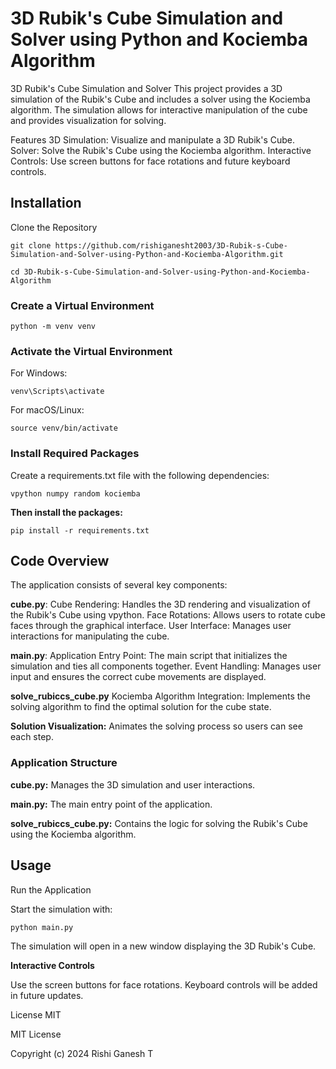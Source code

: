 
# 3D Rubik's Cube Simulation and Solver using Python and Kociemba Algorithm

3D Rubik's Cube Simulation and Solver
This project provides a 3D simulation of the Rubik's Cube and includes a solver using the Kociemba algorithm. The simulation allows for interactive manipulation of the cube and provides visualization for solving.

Features
3D Simulation: Visualize and manipulate a 3D Rubik's Cube.
Solver: Solve the Rubik's Cube using the Kociemba algorithm.
Interactive Controls: Use screen buttons for face rotations and future keyboard controls.

## Installation

Clone the Repository

    git clone https://github.com/rishiganesht2003/3D-Rubik-s-Cube-Simulation-and-Solver-using-Python-and-Kociemba-Algorithm.git

    cd 3D-Rubik-s-Cube-Simulation-and-Solver-using-Python-and-Kociemba-Algorithm

### Create a Virtual Environment
    python -m venv venv

### Activate the Virtual Environment
For Windows:

    venv\Scripts\activate
For macOS/Linux:

    source venv/bin/activate
### Install Required Packages
Create a requirements.txt file with the following dependencies:

    vpython numpy random kociemba
**Then install the packages:**

    pip install -r requirements.txt

## Code Overview
The application consists of several key components:

**cube.py**:
Cube Rendering: Handles the 3D rendering and visualization of the Rubik's Cube using vpython.
Face Rotations: Allows users to rotate cube faces through the graphical interface.
User Interface: Manages user interactions for manipulating the cube.

**main.py**:
Application Entry Point: The main script that initializes the simulation and ties all components together.
Event Handling: Manages user input and ensures the correct cube movements are displayed.

**solve_rubiccs_cube.py**
Kociemba Algorithm Integration: Implements the solving algorithm to find the optimal solution for the cube state.

**Solution Visualization:** Animates the solving process so users can see each step.

### Application Structure
**cube.py:** Manages the 3D simulation and user interactions.

**main.py:** The main entry point of the application.

**solve_rubiccs_cube.py:** Contains the logic for solving the Rubik's Cube using the Kociemba algorithm.

## Usage
Run the Application

Start the simulation with:

    python main.py
The simulation will open in a new window displaying the 3D Rubik's Cube.

**Interactive Controls**

Use the screen buttons for face rotations. Keyboard controls will be added in future updates.

License
MIT

MIT License

Copyright (c) 2024 Rishi Ganesh T
